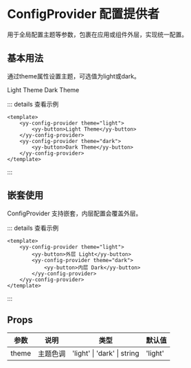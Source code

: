 # ConfigProvider 配置提供者

<yy-p>用于全局配置主题等参数，包裹在应用或组件外层，实现统一配置。</yy-p>

## 基本用法

<yy-p>通过<yy-text code>theme</yy-text>属性设置主题，可选值为<yy-text code>light</yy-text>或<yy-text code>dark</yy-text>。</yy-p>

<yy-flex>
  <yy-config-provider theme="light">
    <yy-button>Light Theme</yy-button>
  </yy-config-provider>
  <yy-config-provider theme="dark">
    <yy-button>Dark Theme</yy-button>
  </yy-config-provider>
</yy-flex>

::: details 查看示例

```vue
<template>
	<yy-config-provider theme="light">
		<yy-button>Light Theme</yy-button>
	</yy-config-provider>
	<yy-config-provider theme="dark">
		<yy-button>Dark Theme</yy-button>
	</yy-config-provider>
</template>
```

:::

## 嵌套使用

<yy-p>ConfigProvider 支持嵌套，内层配置会覆盖外层。</yy-p>

::: details 查看示例

```vue
<template>
	<yy-config-provider theme="light">
		<yy-button>外层 Light</yy-button>
		<yy-config-provider theme="dark">
			<yy-button>内层 Dark</yy-button>
		</yy-config-provider>
	</yy-config-provider>
</template>
```

:::

## Props

| 参数  | 说明     | 类型                        | 默认值  |
| ----- | -------- | --------------------------- | ------- |
| theme | 主题色调 | 'light' \| 'dark' \| string | 'light' |
